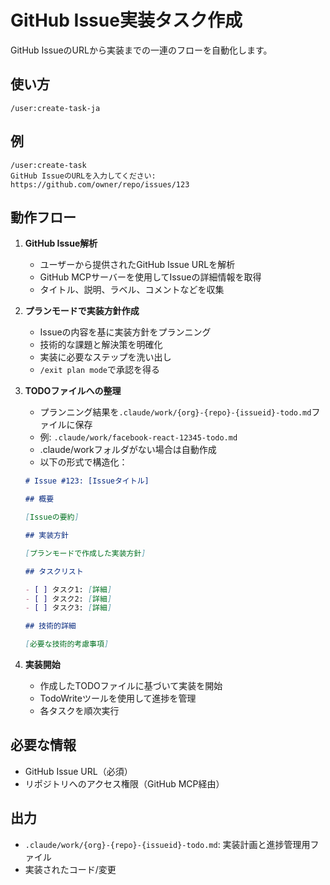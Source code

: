 # GitHub Issue実装タスク作成

GitHub IssueのURLから実装までの一連のフローを自動化します。

## 使い方

```
/user:create-task-ja
```

## 例

```
/user:create-task
GitHub IssueのURLを入力してください: https://github.com/owner/repo/issues/123
```

## 動作フロー

1. **GitHub Issue解析**
   - ユーザーから提供されたGitHub Issue URLを解析
   - GitHub MCPサーバーを使用してIssueの詳細情報を取得
   - タイトル、説明、ラベル、コメントなどを収集

2. **プランモードで実装方針作成**
   - Issueの内容を基に実装方針をプランニング
   - 技術的な課題と解決策を明確化
   - 実装に必要なステップを洗い出し
   - `/exit plan mode`で承認を得る

3. **TODOファイルへの整理**
   - プランニング結果を`.claude/work/{org}-{repo}-{issueid}-todo.md`ファイルに保存
   - 例: `.claude/work/facebook-react-12345-todo.md`
   - .claude/workフォルダがない場合は自動作成
   - 以下の形式で構造化：

   ```markdown
   # Issue #123: [Issueタイトル]

   ## 概要

   [Issueの要約]

   ## 実装方針

   [プランモードで作成した実装方針]

   ## タスクリスト

   - [ ] タスク1: [詳細]
   - [ ] タスク2: [詳細]
   - [ ] タスク3: [詳細]

   ## 技術的詳細

   [必要な技術的考慮事項]
   ```

4. **実装開始**
   - 作成したTODOファイルに基づいて実装を開始
   - TodoWriteツールを使用して進捗を管理
   - 各タスクを順次実行

## 必要な情報

- GitHub Issue URL（必須）
- リポジトリへのアクセス権限（GitHub MCP経由）

## 出力

- `.claude/work/{org}-{repo}-{issueid}-todo.md`: 実装計画と進捗管理用ファイル
- 実装されたコード/変更

